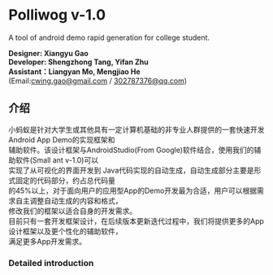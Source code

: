 # Polliwog v-1.0
A tool of android demo rapid generation for college student.   
   
**Designer: Xiangyu Gao  
Developer: Shengzhong Tang, Yifan Zhu  
Assistant：Liangyan Mo, Mengjiao He**  
(Email:cwing.gao@gmail.com / 302787376@qq.com)  
  
  
## 介绍  
  小蚂蚁是针对大学生或其他具有一定计算机基础的非专业人群提供的一套快速开发Android App Demo的实现框架和  
辅助软件。该设计框架与AndroidStudio(From Google)软件结合，使用我们的辅助软件(Small ant v-1.0)可以  
实现了从可视化的界面开发到 Java代码实现的自动生成，自动生成部分主要是形式固定的代码部分，约占总代码量  
的45%以上，对于面向用户的应用型App的Demo开发最为合适，用户可以根据需求自主调整自动生成的内容和格式，  
修改我们的框架以适合自身的开发需求。  
  目前只有一套开发框架设计，在后续版本更新迭代过程中，我们将提供更多的App设计框架以及更个性化的辅助软件，  
满足更多App开发需求。  
  
  
### Detailed introduction


